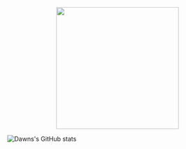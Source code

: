 
<div align="center">
  <img src="https://github.com/user-attachments/assets/c7ce718b-781c-45f8-9f64-55e8f497b81d" height="280" />
</div>

![Dawns's GitHub stats](https://github-readme-stats.vercel.app/api?username=Dawnthedemon&show_icons=true&theme=transparent)
